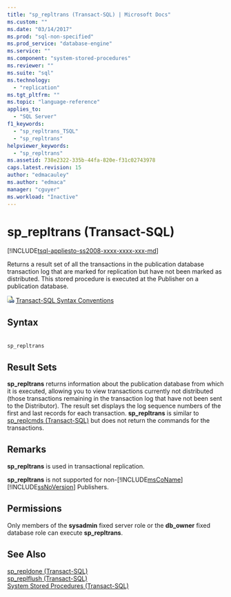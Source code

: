 ```yaml
---
title: "sp_repltrans (Transact-SQL) | Microsoft Docs"
ms.custom: ""
ms.date: "03/14/2017"
ms.prod: "sql-non-specified"
ms.prod_service: "database-engine"
ms.service: ""
ms.component: "system-stored-procedures"
ms.reviewer: ""
ms.suite: "sql"
ms.technology: 
  - "replication"
ms.tgt_pltfrm: ""
ms.topic: "language-reference"
applies_to: 
  - "SQL Server"
f1_keywords: 
  - "sp_repltrans_TSQL"
  - "sp_repltrans"
helpviewer_keywords: 
  - "sp_repltrans"
ms.assetid: 738e2322-335b-44fa-820e-f31c02743978
caps.latest.revision: 15
author: "edmacauley"
ms.author: "edmaca"
manager: "cguyer"
ms.workload: "Inactive"
---
```

# sp_repltrans (Transact-SQL)
[!INCLUDE[tsql-appliesto-ss2008-xxxx-xxxx-xxx-md](../../includes/tsql-appliesto-ss2008-xxxx-xxxx-xxx-md.md)]

  Returns a result set of all the transactions in the publication database transaction log that are marked for replication but have not been marked as distributed. This stored procedure is executed at the Publisher on a publication database.  
  
 ![Topic link icon](../../database-engine/configure-windows/media/topic-link.gif "Topic link icon") [Transact-SQL Syntax Conventions](../../t-sql/language-elements/transact-sql-syntax-conventions-transact-sql.md)  
  
## Syntax  
  
```  
  
sp_repltrans  
```  
  
## Result Sets  
 **sp_repltrans** returns information about the publication database from which it is executed, allowing you to view transactions currently not distributed (those transactions remaining in the transaction log that have not been sent to the Distributor). The result set displays the log sequence numbers of the first and last records for each transaction. **sp_repltrans** is similar to [sp_replcmds &#40;Transact-SQL&#41;](../../relational-databases/system-stored-procedures/sp-replcmds-transact-sql.md) but does not return the commands for the transactions.  
  
## Remarks  
 **sp_repltrans** is used in transactional replication.  
  
 **sp_repltrans** is not supported for non-[!INCLUDE[msCoName](../../includes/msconame-md.md)] [!INCLUDE[ssNoVersion](../../includes/ssnoversion-md.md)] Publishers.  
  
## Permissions  
 Only members of the **sysadmin** fixed server role or the **db_owner** fixed database role can execute **sp_repltrans**.  
  
## See Also  
 [sp_repldone &#40;Transact-SQL&#41;](../../relational-databases/system-stored-procedures/sp-repldone-transact-sql.md)   
 [sp_replflush &#40;Transact-SQL&#41;](../../relational-databases/system-stored-procedures/sp-replflush-transact-sql.md)   
 [System Stored Procedures &#40;Transact-SQL&#41;](../../relational-databases/system-stored-procedures/system-stored-procedures-transact-sql.md)  
  
  
